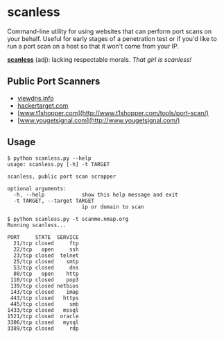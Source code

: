 # scanless

Command-line utility for using websites that can perform port scans on your behalf. Useful for early stages of a penetration test or if you'd like to run a port scan on a host so that it won't come from your IP.

[**scanless**](http://www.urbandictionary.com/define.php?term=scanless) (adj): lacking respectable morals. _That girl is scanless!_

## Public Port Scanners
* [viewdns.info](http://viewdns.info/)
* [hackertarget.com](https://hackertarget.com/nmap-online-port-scanner/)
* [www.t1shopper.com](http://www.t1shopper.com/tools/port-scan/)
* [www.yougetsignal.com](http://www.yougetsignal.com/)

## Usage
```
$ python scanless.py --help
usage: scanless.py [-h] -t TARGET

scanless, public port scan scrapper

optional arguments:
  -h, --help            show this help message and exit
  -t TARGET, --target TARGET
                        ip or domain to scan

$ python scanless.py -t scanme.nmap.org
Running scanless...

PORT     STATE  SERVICE
  21/tcp closed     ftp
  22/tcp   open     ssh
  23/tcp closed  telnet
  25/tcp closed    smtp
  53/tcp closed     dns
  80/tcp   open    http
 110/tcp closed    pop3
 139/tcp closed netbios
 143/tcp closed    imap
 443/tcp closed   https
 445/tcp closed     smb
1433/tcp closed   mssql
1521/tcp closed  oracle
3306/tcp closed   mysql
3389/tcp closed     rdp
```
